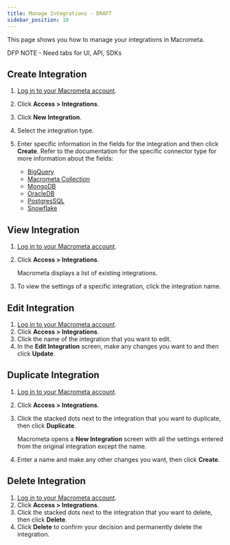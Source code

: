 ```yaml
---
title: Manage Integrations - DRAFT
sidebar_position: 10
---
```


This page shows you how to manage your integrations in Macrometa.

DFP NOTE - Need tabs for UI, API, SDKs

## Create Integration

1. [Log in to your Macrometa account](https://auth-play.macrometa.io/).
2. Click **Access > Integrations**.
3. Click **New Integration**.
4. Select the integration type.
5. Enter specific information in the fields for the integration and then click **Create**. Refer to the documentation for the specific connector type for more information about the fields:

   - [BigQuery](../connector-types/bigquery)
   - [Macrometa Collection](../connector-types/mm-collection)
   - [MongoDB](../connector-types/mongodb)
   - [OracleDB](../connector-types/oracledb)
   - [PostgresSQL](../connector-types/postgressql)
   - [Snowflake](../connector-types/snowflake)

## View Integration

1. [Log in to your Macrometa account](https://auth-play.macrometa.io/).
2. Click **Access > Integrations**.

   Macrometa displays a list of existing integrations.

3. To view the settings of a specific integration, click the integration name.

## Edit Integration

1. [Log in to your Macrometa account](https://auth-play.macrometa.io/).
2. Click **Access > Integrations**.
3. Click the name of the integration that you want to edit.
4. In the **Edit Integration** screen, make any changes you want to and then click **Update**.

## Duplicate Integration

1. [Log in to your Macrometa account](https://auth-play.macrometa.io/).
2. Click **Access > Integrations**.
3. Click the stacked dots next to the integration that you want to duplicate, then click **Duplicate**.

   Macrometa opens a **New Integration** screen with all the settings entered from the original integration except the name.

4. Enter a name and make any other changes you want, then click **Create**.

## Delete Integration

1. [Log in to your Macrometa account](https://auth-play.macrometa.io/).
2. Click **Access > Integrations**.
3. Click the stacked dots next to the integration that you want to delete, then click **Delete**.
4. Click **Delete** to confirm your decision and permanently delete the integration.
